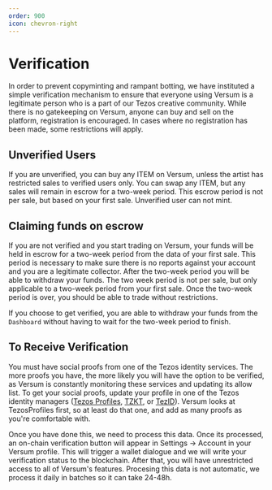 ```yaml
---
order: 900
icon: chevron-right
---
```

# Verification

In order to prevent copyminting and rampant botting, we have instituted a simple verification mechanism to ensure that everyone using Versum is a legitimate person who is a part of our Tezos creative community. While there is no gatekeeping on Versum, anyone can buy and sell on the platform, registration is encouraged. In cases where no registration has been made, some restrictions will apply.

## Unverified Users

If you are unverified, you can buy any ITEM on Versum, unless the artist has restricted sales to verified users only. You can swap any ITEM, but any sales will remain in escrow for a two-week period. This escrow period is not per sale, but based on your first sale. Unverified user can not mint.

## Claiming funds on escrow

If you are not verified and you start trading on Versum, your funds will be held in escrow for a two-week period from the data of your first sale. This period is necessary to make sure there is no reports against your account and you are a legitimate collector. After the two-week period you will be able to withdraw your funds. The two week period is not per sale, but only applicable to a two-week period from your first sale. Once the two-week period is over, you should be able to trade without restrictions.

If you choose to get verified, you are able to withdraw your funds from the `Dashboard` without having to wait for the two-week period to finish.

## To Receive Verification

You must have social proofs from one of the Tezos identity services. The more proofs you have, the more likely you will have the option to be verified, as Versum is constantly monitoring these services and updating its allow list. To get your social proofs, update your profile in one of the Tezos identity managers ([Tezos Profiles](https://tzprofiles.com/), [TZKT](https://tzkt.io), or [TezID](https://tezid.net/)). Versum looks at TezosProfiles first, so at least do that one, and add as many proofs as you're comfortable with.

Once you have done this, we need to process this data. Once its processed, an on-chain verification button will appear in Settings -> Account in your Versum profile. This will trigger a wallet dialogue and we will write your verification status to the blockchain. After that, you will have unrestricted access to all of Versum's features. Procesing this data is not automatic, we process it daily in batches so it can take 24-48h.

